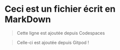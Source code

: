 # Ceci est un fichier écrit en MarkDown

> Cette ligne est ajoutée depuis Codespaces

> Celle-ci est ajoutée depuis Gitpod !